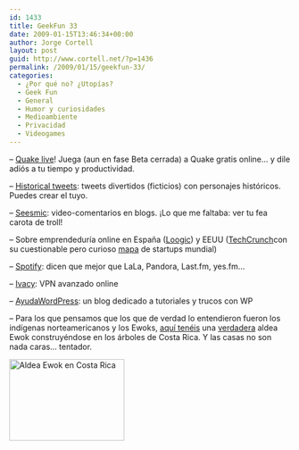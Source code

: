 ```yaml
---
id: 1433
title: GeekFun 33
date: 2009-01-15T13:46:34+00:00
author: Jorge Cortell
layout: post
guid: http://www.cortell.net/?p=1436
permalink: /2009/01/15/geekfun-33/
categories:
  - ¿Por qué no? ¿Utopías?
  - Geek Fun
  - General
  - Humor y curiosidades
  - Medioambiente
  - Privacidad
  - Videogames
---
```

&#8211; <a title="http://www.quakelive.com/" href="http://www.quakelive.com/" target="_blank">Quake live</a>! Juega (aun en fase Beta cerrada) a Quake gratis online&#8230; y dile adiós a tu tiempo y productividad.

&#8211; <a title="http://www.historicaltweets.com/" href="http://www.historicaltweets.com/" target="_blank">Historical tweets</a>: tweets divertidos (ficticios) con personajes históricos. Puedes crear el tuyo.

&#8211; <a title="http://www.seesmic.com/" href="http://www.seesmic.com/" target="_blank">Seesmic</a>: video-comentarios en blogs. ¡Lo que me faltaba: ver tu fea carota de troll!

&#8211; Sobre emprendeduría online en España (<a title="http://loogic.com/" href="http://loogic.com/" target="_blank">Loogic</a>) y EEUU (<a title="http://www.techcrunch.com/" href="http://www.techcrunch.com/" target="_blank">TechCrunch</a>con su cuestionable pero curioso <a title="http://www.crunchvision.com/" href="http://www.crunchvision.com/" target="_blank">mapa</a> de startups mundial)

&#8211; <a title="https://www.spotify.com" href="https://www.spotify.com" target="_blank">Spotify</a>: dicen que mejor que LaLa, Pandora, Last.fm, yes.fm&#8230;

&#8211; <a title="http://ivacy.com/" href="http://ivacy.com/" target="_blank">Ivacy</a>: VPN avanzado online

&#8211; <a title="http://ayudawordpress.com/" href="http://ayudawordpress.com/" target="_blank">AyudaWordPress</a>: un blog dedicado a tutoriales y trucos con WP

&#8211; Para los que pensamos que los que de verdad lo entendieron fueron los indígenas norteamericanos y los Ewoks, <a title="http://www.fincabellavista.net/home.htm" href="http://www.fincabellavista.net/home.htm" target="_blank">aquí tenéis</a> una <a title="http://www.canada.com/vancouversun/news/at_home/story.html?id=ef629268-eef8-4652-851b-9a28fc9d1efd&p=1" href="http://www.canada.com/vancouversun/news/at_home/story.html?id=ef629268-eef8-4652-851b-9a28fc9d1efd&p=1" target="_blank">verdadera</a> aldea Ewok construyéndose en los árboles de Costa Rica. Y las casas no son nada caras&#8230; tentador.

<img src="http://www.fincabellavista.net/photo_gallery/photo_index_pg/picture_388_sm.gif" alt="Aldea Ewok en Costa Rica" width="206" height="146" />